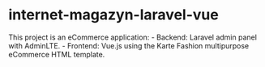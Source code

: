 # internet-magazyn-laravel-vue
This project is an eCommerce application: - Backend: Laravel admin panel with AdminLTE. - Frontend: Vue.js using the Karte Fashion multipurpose eCommerce HTML template.

